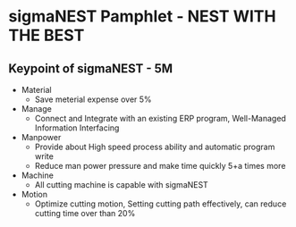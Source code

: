 # sigmaNEST Pamphlet - NEST WITH THE BEST
## Keypoint of sigmaNEST - 5M
- Material
  + Save meterial expense over 5%
- Manage
  + Connect and Integrate with an existing ERP program, Well-Managed Information Interfacing
- Manpower
  + Provide about High speed process ability and automatic program write
  + Reduce man power pressure and make time quickly 5+a times more
- Machine
  + All cutting machine is capable with sigmaNEST
- Motion
  + Optimize cutting motion, Setting cutting path effectively, can reduce cutting time over than 20%